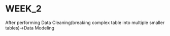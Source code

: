 # WEEK_2
After performing Data Cleaning(breaking complex table into multiple smaller tables)->Data Modeling
